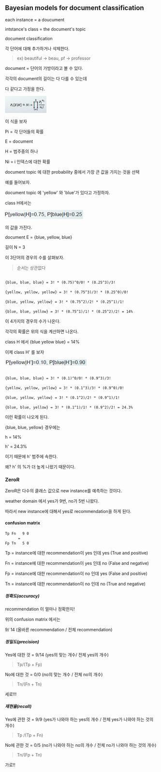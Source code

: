 ## Bayesian models for document classification

each instance = a doucument

intstance's class = the document's topic

document classification

각 단어에 대해 추가하거나 삭제한다.

> ex) beautiful -> beau, pf -> professor

document = 단어의 가방이라고 볼 수 있다.

각각의 document의 길이는 다 다를 수 있는데

다 같다고 가정을 한다.

![document_classification](./img/document_classification.PNG) <br>

이 식을 보자

Pi = 각 단어들의 확률

E = document

H = 범주중의 하나

Ni = i 인덱스에 대한 확률

document topic 에 대한 probability 중에서 가장 큰 값을 가지는 것을 선택

예를 들어보자.

document topic 에 'yellow' 와 'blue'가 있다고 가정하자.

class H에서는

![p_blue_yellow](./img/p_blue_yellow.PNG) <br>

의 값을 가진다.

document E = {blue, yellow, blue} 

길이 N = 3

이 3단어의 경우의 수를 살펴보자.

> 순서는 상관없다

~~~

{blue, blue, blue} = 3! * (0.75)^0/0! * (0.25^3)/3!

{yellow, yellow, yellow} = 3! * (0.75^3)/3! * (0.25^0)/0!

{blue, yellow, yellow} = 3! * (0.75^2)/2! * (0.25^1)/1!

{blue, blue, yellow} = 3! * (0.75^1)/1! * (0.25^2)/2! = 14%

~~~

이 4가지의 경우의 수가 나온다.

각각의 확률은 위의 식을 계산하면 나온다.

class H 에서 {blue yellow blue} = 14%

이제 class H' 를 보자

![H'](./img/H'.PNG) <br>

~~~

{blue, blue, blue} = 3! * (0.1)^0/0! * (0.9^3)/3!

{yellow, yellow, yellow} = 3! * (0.1^3)/3! * (0.9^0)/0!

{blue, yellow, yellow} = 3! * (0.1^2)/2! * (0.9^1)/1!

{blue, blue, yellow} = 3! * (0.1^1)/1! * (0.9^2)/2! = 24.3%

~~~

이런 확률이 나오게 된다.

{blue, blue, yellow} 경우에는

h = 14%

h' = 24.3%

이기 때문에 h' 범주에 속한다.

왜? h' 의 %가 더 높게 나왔기 때문이다.

### ZeroR

ZeroR은 다수의 클래스 값으로 new instance를 예측하는 것이다.

weather domain 에서 yes가 9번, no가 5번 나왔다.

따라서 new instance에 대해서 yes로 recommendation을 하게 된다.

#### confusion matrix

~~~
Tp Fn   9 0
      =
Fp Tn   5 0
~~~

Tp = instance에 대한 recommendation이 yes 인데 yes (True and positive)

Fn = instance에 대한 recommendation이 yes 인데 no (False and negative)

Fp = instance에 대한 recommendation이 no 인데 yes (False and positive)

Tn = instance에 대한 recommendation이 no 인데 no (True and negative)

##### 정확도(accuracy)

recommendation 이 얼마나 정확한지!

위의 confusion matrix 에서는

9/ 14 (올바른 recommendation / 전체 recommendation)

##### 정밀도(precision)

Yes에 대한 것 = 9/14 (yes의 맞는 개수/ 전체 yes의 개수)

> Tp/(Tp + Fp)

No에 대한 것 = 0/0 (no의 맞는 개수 / 전체 no의 개수)

> Tn/(Fn + Tn)

세로!!!

##### 재현율(recall)

Yes에 관한 것 = 9/9 (yes가 나와야 하는 yes의 개수 / 전체 yes가 나와야 하는 것의 개수)

> Tp /(Tp + Fn)

No에 관한 것 = 0/5 (no가 나와야 하는 no의 개수 / 전체 no가 나와야 하는 것의 개수)

> Tn/(Fp + Tn)

가로!!

